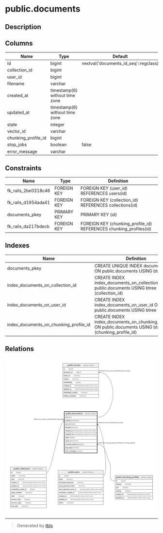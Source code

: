 # public.documents

## Description

## Columns

| Name | Type | Default | Nullable | Children | Parents | Comment |
| ---- | ---- | ------- | -------- | -------- | ------- | ------- |
| id | bigint | nextval('documents_id_seq'::regclass) | false | [public.chunks](public.chunks.md) |  |  |
| collection_id | bigint |  | false |  | [public.collections](public.collections.md) |  |
| user_id | bigint |  | false |  | [public.users](public.users.md) |  |
| filename | varchar |  | true |  |  |  |
| created_at | timestamp(6) without time zone |  | false |  |  |  |
| updated_at | timestamp(6) without time zone |  | false |  |  |  |
| state | integer |  | true |  |  |  |
| vector_id | varchar |  | true |  |  |  |
| chunking_profile_id | bigint |  | true |  | [public.chunking_profiles](public.chunking_profiles.md) |  |
| stop_jobs | boolean | false | true |  |  |  |
| error_message | varchar |  | true |  |  |  |

## Constraints

| Name | Type | Definition |
| ---- | ---- | ---------- |
| fk_rails_2be0318c46 | FOREIGN KEY | FOREIGN KEY (user_id) REFERENCES users(id) |
| fk_rails_d1954ada41 | FOREIGN KEY | FOREIGN KEY (collection_id) REFERENCES collections(id) |
| documents_pkey | PRIMARY KEY | PRIMARY KEY (id) |
| fk_rails_da217bdecb | FOREIGN KEY | FOREIGN KEY (chunking_profile_id) REFERENCES chunking_profiles(id) |

## Indexes

| Name | Definition |
| ---- | ---------- |
| documents_pkey | CREATE UNIQUE INDEX documents_pkey ON public.documents USING btree (id) |
| index_documents_on_collection_id | CREATE INDEX index_documents_on_collection_id ON public.documents USING btree (collection_id) |
| index_documents_on_user_id | CREATE INDEX index_documents_on_user_id ON public.documents USING btree (user_id) |
| index_documents_on_chunking_profile_id | CREATE INDEX index_documents_on_chunking_profile_id ON public.documents USING btree (chunking_profile_id) |

## Relations

![er](public.documents.svg)

---

> Generated by [tbls](https://github.com/k1LoW/tbls)
